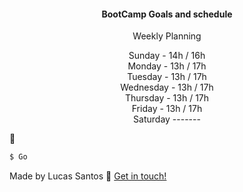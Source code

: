<h4 align="center">
  BootCamp Goals and schedule
</h4>
<p align="center">
  Weekly Planning
</p>
<p align="center">
 Sunday - 14h / 16h <br />
Monday - 13h / 17h <br />
Tuesday - 13h / 17h <br>
Wednesday - 13h / 17h <br>
Thursday - 13h / 17h <br>
Friday - 13h / 17h <br>
Saturday ------- <br>
</p>



:rocket:

```bash
$ Go
```

Made by Lucas Santos :wave: [Get in touch!](https://www.linkedin.com/in/lucasmk/)
